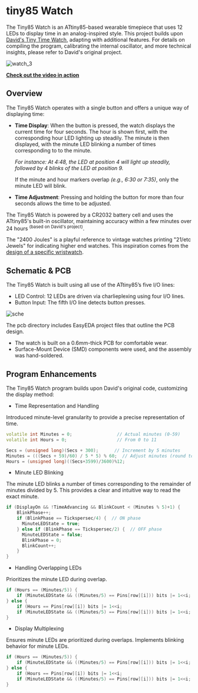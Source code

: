 # tiny85 Watch 
The Tiny85 Watch is an ATtiny85-based wearable timepiece that uses 12 LEDs to display time in an analog-inspired style. 
This project builds upon [David's Tiny Time Watch](http://www.technoblogy.com/show?1JH5), adapting with additional features. For details on compiling the program, calibrating the internal oscillator, and more technical insights, please refer to David's original project.

![watch_3](https://github.com/user-attachments/assets/d81b954f-a138-4d0a-a2ed-3a7b6c50ebba)

**[Check out the video in action](https://youtu.be/ctR4pCAqMrQ?si=eUrizgF7dfWRZ8VW)**

## Overview
The Tiny85 Watch operates with a single button and offers a unique way of displaying time:

* **Time Display**: When the button is pressed, the watch displays the current time for four seconds.
  The hour is shown first, with the corresponding hour LED lighting up steadily.
  The minute is then displayed, with the minute LED blinking a number of times corresponding to to the minute.
  
  _For instance: At 4:48, the LED at position 4 will light up steadily, followed by 4 blinks of the LED at position 9._
  
  If the minute and hour markers overlap _(e.g., 6:30 or 7:35)_, only the minute LED will blink.
  
* **Time Adjustment**: Pressing and holding the button for more than four seconds allows the time to be adjusted.
  
The Tiny85 Watch is powered by a CR2032 battery cell and uses the ATtiny85's built-in oscillator, maintaining accuracy within a few minutes over 24 hours <sup> (based on David's project)</sup>.

The "2400 Joules" is a playful reference to vintage watches printing "21/etc Jewels" for indicating higher end watches. This inspiration comes from the [design of a specific wristwatch](https://www.reddit.com/r/electronics/comments/t00i9o/ive_made_an_attiny85based_wristwatch_more_in/?share_id=4Ajg3Bm2FpcpxPIzXsNSp&utm_content=1&utm_medium=ios_app&utm_name=ioscss&utm_source=share&utm_term=1).

## Schematic & PCB 
The Tiny85 Watch is built using all use of the ATtiny85’s five I/O lines:

* LED Control: 12 LEDs are driven via charlieplexing using four I/O lines.
* Button Input: The fifth I/O line detects button presses.

![sche](https://github.com/user-attachments/assets/32ff3efd-d1da-478b-bc95-e1742cf023dc)

The pcb directory includes EasyEDA project files that outline the PCB design.

* The watch is built on a 0.6mm-thick PCB for comfortable wear. 
* Surface-Mount Device (SMD) components were used, and the assembly was hand-soldered. 

## Program Enhancements
The Tiny85 Watch program builds upon David's original code, customizing the display method:

* Time Representation and Handling
  
Introduced minute-level granularity to provide a precise representation of time.
```c++
volatile int Minutes = 0;                 // Actual minutes (0-59)
volatile int Hours = 0;                   // From 0 to 11
```
```c++
Secs = (unsigned long)(Secs + 300);      // Increment by 5 minutes
Minutes = (((Secs + 59)/60) / 5 * 5) % 60;  // Adjust minutes (round to nearest 5)
Hours = (unsigned long)((Secs+3599)/3600)%12;
```
* Minute LED Blinking
  
The minute LED blinks a number of times corresponding to the remainder of minutes divided by 5. This provides a clear and intuitive way to read the exact minute.

```c++
if (DisplayOn && !TimeAdvancing && BlinkCount < (Minutes % 5)+1) {
    BlinkPhase++;
    if (BlinkPhase == Tickspersec/4) {  // ON phase
      MinuteLEDState = true;
    } else if (BlinkPhase == Tickspersec/2) {  // OFF phase
      MinuteLEDState = false;
      BlinkPhase = 0;
      BlinkCount++;
    }
}
```

* Handling Overlapping LEDs

Prioritizes the minute LED during overlap.

```c++
if (Hours == (Minutes/5)) { 
    if (MinuteLEDState && ((Minutes/5) == Pins[row][i])) bits |= 1<<i; // Show only minutes
} else { 
    if (Hours == Pins[row][i]) bits |= 1<<i;
    if (MinuteLEDState && ((Minutes/5) == Pins[row][i])) bits |= 1<<i;
}
```

* Display Multiplexing
  
Ensures minute LEDs are prioritized during overlaps. Implements blinking behavior for minute LEDs.

```c++
if (Hours == (Minutes/5)) { 
    if (MinuteLEDState && ((Minutes/5) == Pins[row][i])) bits |= 1<<i; // Show only minutes
} else { 
    if (Hours == Pins[row][i]) bits |= 1<<i;
    if (MinuteLEDState && ((Minutes/5) == Pins[row][i])) bits |= 1<<i;
}
```



 
